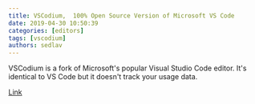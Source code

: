 ```yaml
---
title: VSCodium,  100% Open Source Version of Microsoft VS Code
date: 2019-04-30 10:50:39
categories: [editors]
tags: [vscodium]
authors: sedlav
---
```


VSCodium is a fork of Microsoft's popular Visual Studio Code editor. It's identical to VS Code but it doesn't track your usage data.

[Link](https://itsfoss.com/vscodium/)
